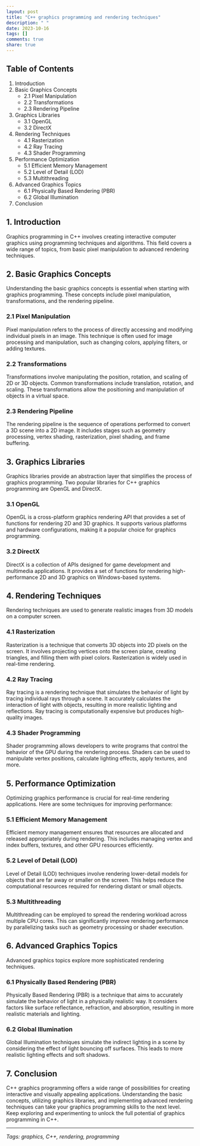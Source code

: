 ```yaml
---
layout: post
title: "C++ graphics programming and rendering techniques"
description: " "
date: 2023-10-16
tags: []
comments: true
share: true
---
```


## Table of Contents ##
1. Introduction
2. Basic Graphics Concepts
   - 2.1 Pixel Manipulation
   - 2.2 Transformations
   - 2.3 Rendering Pipeline
3. Graphics Libraries
   - 3.1 OpenGL
   - 3.2 DirectX
4. Rendering Techniques
   - 4.1 Rasterization
   - 4.2 Ray Tracing
   - 4.3 Shader Programming
5. Performance Optimization
   - 5.1 Efficient Memory Management
   - 5.2 Level of Detail (LOD)
   - 5.3 Multithreading
6. Advanced Graphics Topics
   - 6.1 Physically Based Rendering (PBR)
   - 6.2 Global Illumination
7. Conclusion

## 1. Introduction ##
Graphics programming in C++ involves creating interactive computer graphics using programming techniques and algorithms. This field covers a wide range of topics, from basic pixel manipulation to advanced rendering techniques.

## 2. Basic Graphics Concepts ##
Understanding the basic graphics concepts is essential when starting with graphics programming. These concepts include pixel manipulation, transformations, and the rendering pipeline.

### 2.1 Pixel Manipulation ###
Pixel manipulation refers to the process of directly accessing and modifying individual pixels in an image. This technique is often used for image processing and manipulation, such as changing colors, applying filters, or adding textures.

### 2.2 Transformations ###
Transformations involve manipulating the position, rotation, and scaling of 2D or 3D objects. Common transformations include translation, rotation, and scaling. These transformations allow the positioning and manipulation of objects in a virtual space.

### 2.3 Rendering Pipeline ###
The rendering pipeline is the sequence of operations performed to convert a 3D scene into a 2D image. It includes stages such as geometry processing, vertex shading, rasterization, pixel shading, and frame buffering.

## 3. Graphics Libraries ##
Graphics libraries provide an abstraction layer that simplifies the process of graphics programming. Two popular libraries for C++ graphics programming are OpenGL and DirectX.

### 3.1 OpenGL ###
OpenGL is a cross-platform graphics rendering API that provides a set of functions for rendering 2D and 3D graphics. It supports various platforms and hardware configurations, making it a popular choice for graphics programming.

### 3.2 DirectX ###
DirectX is a collection of APIs designed for game development and multimedia applications. It provides a set of functions for rendering high-performance 2D and 3D graphics on Windows-based systems.

## 4. Rendering Techniques ##
Rendering techniques are used to generate realistic images from 3D models on a computer screen.

### 4.1 Rasterization ###
Rasterization is a technique that converts 3D objects into 2D pixels on the screen. It involves projecting vertices onto the screen plane, creating triangles, and filling them with pixel colors. Rasterization is widely used in real-time rendering.

### 4.2 Ray Tracing ###
Ray tracing is a rendering technique that simulates the behavior of light by tracing individual rays through a scene. It accurately calculates the interaction of light with objects, resulting in more realistic lighting and reflections. Ray tracing is computationally expensive but produces high-quality images.

### 4.3 Shader Programming ###
Shader programming allows developers to write programs that control the behavior of the GPU during the rendering process. Shaders can be used to manipulate vertex positions, calculate lighting effects, apply textures, and more.

## 5. Performance Optimization ##
Optimizing graphics performance is crucial for real-time rendering applications. Here are some techniques for improving performance:

### 5.1 Efficient Memory Management ###
Efficient memory management ensures that resources are allocated and released appropriately during rendering. This includes managing vertex and index buffers, textures, and other GPU resources efficiently.

### 5.2 Level of Detail (LOD) ###
Level of Detail (LOD) techniques involve rendering lower-detail models for objects that are far away or smaller on the screen. This helps reduce the computational resources required for rendering distant or small objects.

### 5.3 Multithreading ###
Multithreading can be employed to spread the rendering workload across multiple CPU cores. This can significantly improve rendering performance by parallelizing tasks such as geometry processing or shader execution.

## 6. Advanced Graphics Topics ##
Advanced graphics topics explore more sophisticated rendering techniques.

### 6.1 Physically Based Rendering (PBR) ###
Physically Based Rendering (PBR) is a technique that aims to accurately simulate the behavior of light in a physically realistic way. It considers factors like surface reflectance, refraction, and absorption, resulting in more realistic materials and lighting.

### 6.2 Global Illumination ###
Global Illumination techniques simulate the indirect lighting in a scene by considering the effect of light bouncing off surfaces. This leads to more realistic lighting effects and soft shadows.

## 7. Conclusion ##
C++ graphics programming offers a wide range of possibilities for creating interactive and visually appealing applications. Understanding the basic concepts, utilizing graphics libraries, and implementing advanced rendering techniques can take your graphics programming skills to the next level. Keep exploring and experimenting to unlock the full potential of graphics programming in C++.

---

*Tags: graphics, C++, rendering, programming*